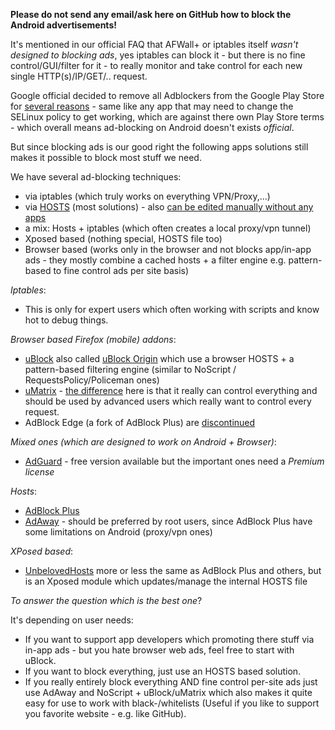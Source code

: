 **Please do not send any email/ask here on GitHub how to block the Android advertisements!** 


It's mentioned in our official FAQ that AFWall+ or iptables itself _wasn't designed to blocking ads_, yes iptables can block it - but there is no fine control/GUI/filter for it - to really monitor and take control for each new single HTTP(s)/IP/GET/.. request. 


Google official decided to remove all Adblockers from the Google Play Store for [several reasons](https://adblockplus.org/blog/adblock-plus-for-android-removed-from-google-play-store) - same like any app that may need to change the SELinux policy to get working, which are against there own Play Store terms - which overall means ad-blocking on Android doesn't exists _official_.


But since blocking ads is our good right the following apps solutions still makes it possible to block most stuff we need. 


We have several ad-blocking techniques:
- via iptables (which truly works on everything VPN/Proxy,...)
- via [HOSTS](http://en.wikipedia.org/wiki/Hosts_%28file%29) (most solutions) - also [can be edited manually without any apps](http://www.techrepublic.com/article/edit-your-rooted-android-hosts-file-to-block-ad-servers/)
- a mix: Hosts + iptables (which often creates a local proxy/vpn tunnel)
- Xposed based (nothing special, HOSTS file too)
- Browser based (works only in the browser and not blocks app/in-app ads - they mostly combine a cached hosts + a filter engine e.g. pattern-based to fine control ads per site basis)



_Iptables_:
* This is only for expert users which often working with scripts and know hot to debug things. 


_Browser based Firefox (mobile) addons_:
* [uBlock](https://github.com/gorhill/uBlock/releases) also called [uBlock Origin](https://addons.mozilla.org/en-US/firefox/addon/ublock-origin/) which use a browser HOSTS + a pattern-based filtering engine (similar to NoScript / RequestsPolicy/Policeman ones)
* [uMatrix](https://github.com/gorhill/uMatrix/releases) - [the difference](https://github.com/gorhill/uMatrix/issues/32) here is that it really can control everything and should be used by advanced users which really want to control every request.
* AdBlock Edge (a fork of AdBlock Plus) are [discontinued](http://www.ghacks.net/2015/04/13/popular-adblock-plus-fork-adblock-edge-to-be-discontinued/)


_Mixed ones (which are designed to work on Android + Browser)_:
* [AdGuard](http://adguard.com/en/adguard-android/overview.html) - free version available but the important ones need a _Premium license_


_Hosts_:
* [AdBlock Plus](https://adblockplus.org/de/android-install)
* [AdAway](https://f-droid.org/repository/browse/?fdid=org.adaway) - should be preferred by root users, since AdBlock Plus have some limitations on Android (proxy/vpn ones)


_XPosed based_:
* [UnbelovedHosts](http://unbelovedhosts.apk.defim.de/) more or less the same as AdBlock Plus and others, but is an Xposed module which updates/manage the internal HOSTS file




_To answer the question which is the best one_?

It's depending on user needs:
* If you want to support app developers which promoting there stuff via in-app ads - but you hate browser web ads, feel free to start with uBlock. 
* If you want to block everything, just use an HOSTS based solution. 
* If you really entirely block everything AND fine control per-site ads just use AdAway and NoScript + uBlock/uMatrix which also makes it quite easy for use to work with black-/whitelists (Useful if you like to support you favorite website - e.g. like GitHub).